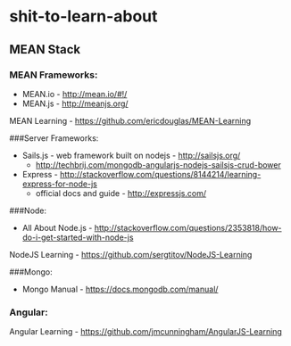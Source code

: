 # shit-to-learn-about

## MEAN Stack

### MEAN Frameworks:
- MEAN.io - http://mean.io/#!/
- MEAN.js - http://meanjs.org/

MEAN Learning - https://github.com/ericdouglas/MEAN-Learning

###Server Frameworks:
- Sails.js - web framework built on nodejs - http://sailsjs.org/
  - http://techbrij.com/mongodb-angularjs-nodejs-sailsjs-crud-bower
- Express - http://stackoverflow.com/questions/8144214/learning-express-for-node-js
  - official docs and guide - http://expressjs.com/

###Node:
- All About Node.js - http://stackoverflow.com/questions/2353818/how-do-i-get-started-with-node-js

NodeJS Learning - https://github.com/sergtitov/NodeJS-Learning

###Mongo:
- Mongo Manual - https://docs.mongodb.com/manual/

### Angular: 

Angular Learning - https://github.com/jmcunningham/AngularJS-Learning
